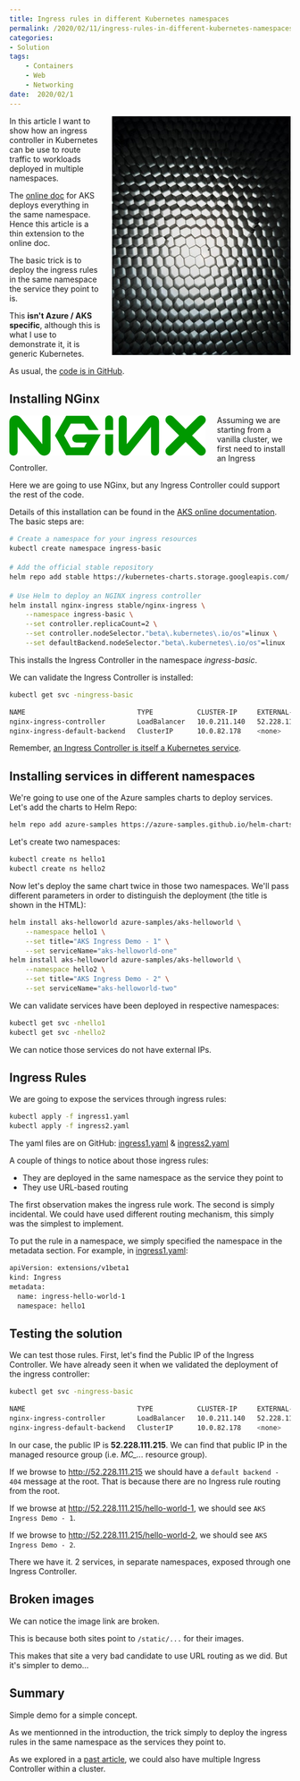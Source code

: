 ```yaml
---
title: Ingress rules in different Kubernetes namespaces
permalink: /2020/02/11/ingress-rules-in-different-kubernetes-namespaces
categories:
- Solution
tags:
    - Containers
    - Web
    - Networking
date:  2020/02/1
---
```

<img style="float:right;padding-left:20px;" title="From pexels.com" src="/assets/posts/2020/1/ingress-rules-in-different-kubernetes-namespaces/black-and-white-carbon-close-up-close-up-2092075.jpg" />

In this article I want to show how an ingress controller in Kubernetes can be use to route traffic to workloads deployed in multiple namespaces.

The [online doc](https://docs.microsoft.com/en-us/azure/aks/ingress-basic) for AKS deploys everything in the same namespace.  Hence this article is a thin extension to the online doc.

The basic trick is to deploy the ingress rules in the same namespace the service they point to is.

This **isn't Azure / AKS specific**, although this is what I use to demonstrate it, it is generic Kubernetes.

As usual, the [code is in GitHub](https://github.com/vplauzon/aks/tree/master/ingress-multiple-ns).

## Installing NGinx

<img style="float:left;padding-right:20px;" title="From pexels.com" src="/assets/posts/2020/1/ingress-rules-in-different-kubernetes-namespaces/nginx.png" />

Assuming we are starting from a vanilla cluster, we first need to install an Ingress Controller.

Here we are going to use NGinx, but any Ingress Controller could support the rest of the code.

Details of this installation can be found in the [AKS online documentation](https://docs.microsoft.com/en-us/azure/aks/ingress-basic#create-an-ingress-controller).  The basic steps are:

```bash
# Create a namespace for your ingress resources
kubectl create namespace ingress-basic

# Add the official stable repository
helm repo add stable https://kubernetes-charts.storage.googleapis.com/

# Use Helm to deploy an NGINX ingress controller
helm install nginx-ingress stable/nginx-ingress \
    --namespace ingress-basic \
    --set controller.replicaCount=2 \
    --set controller.nodeSelector."beta\.kubernetes\.io/os"=linux \
    --set defaultBackend.nodeSelector."beta\.kubernetes\.io/os"=linux
```

This installs the Ingress Controller in the namespace *ingress-basic*.

We can validate the Ingress Controller is installed:

```bash
kubectl get svc -ningress-basic
```

```bash
NAME                            TYPE           CLUSTER-IP     EXTERNAL-IP      PORT(S)                      AGE
nginx-ingress-controller        LoadBalancer   10.0.211.140   52.228.111.215   80:30725/TCP,443:30354/TCP   34m
nginx-ingress-default-backend   ClusterIP      10.0.82.178    <none>           80/TCP                       34m
```

Remember, [an Ingress Controller is itself a Kubernetes service](https://vincentlauzon.com/2018/11/28/understanding-multiple-ingress-in-aks/).

## Installing services in different namespaces

We're going to use one of the Azure samples charts to deploy services.  Let's add the charts to Helm Repo:

```bash
helm repo add azure-samples https://azure-samples.github.io/helm-charts/
```

Let's create two namespaces:

```bash
kubectl create ns hello1
kubectl create ns hello2
```

Now let's deploy the same chart twice in those two namespaces.  We'll pass different parameters in order to distinguish the deployment (the title is shown in the HTML):

```bash
helm install aks-helloworld azure-samples/aks-helloworld \
    --namespace hello1 \
    --set title="AKS Ingress Demo - 1" \
    --set serviceName="aks-helloworld-one"
helm install aks-helloworld azure-samples/aks-helloworld \
    --namespace hello2 \
    --set title="AKS Ingress Demo - 2" \
    --set serviceName="aks-helloworld-two"
```

We can validate services have been deployed in respective namespaces:

```bash
kubectl get svc -nhello1
kubectl get svc -nhello2
```

We can notice those services do not have external IPs.

## Ingress Rules

We are going to expose the services through ingress rules:

```bash
kubectl apply -f ingress1.yaml
kubectl apply -f ingress2.yaml
```

The yaml files are on GitHub: [ingress1.yaml](https://github.com/vplauzon/aks/blob/master/ingress-multiple-ns/ingress1.yaml) & [ingress2.yaml](https://github.com/vplauzon/aks/blob/master/ingress-multiple-ns/ingress2.yaml)

A couple of things to notice about those ingress rules:

* They are deployed in the same namespace as the service they point to
* They use URL-based routing

The first observation makes the ingress rule work.  The second is simply incidental.  We could have used different routing mechanism, this simply was the simplest to implement.

To put the rule in a namespace, we simply specified the namespace in the metadata section.  For example, in [ingress1.yaml](https://github.com/vplauzon/aks/blob/master/ingress-multiple-ns/ingress1.yaml#L5):

```bash
apiVersion: extensions/v1beta1
kind: Ingress
metadata:
  name: ingress-hello-world-1
  namespace: hello1
```

## Testing the solution

We can test those rules.  First, let's find the Public IP of the Ingress Controller.  We have already seen it when we validated the deployment of the ingress controller:

```bash
kubectl get svc -ningress-basic
```

```bash
NAME                            TYPE           CLUSTER-IP     EXTERNAL-IP      PORT(S)                      AGE
nginx-ingress-controller        LoadBalancer   10.0.211.140   52.228.111.215   80:30725/TCP,443:30354/TCP   34m
nginx-ingress-default-backend   ClusterIP      10.0.82.178    <none>           80/TCP                       34m
```

In our case, the public IP is **52.228.111.215**.  We can find that public IP in the managed resource group (i.e. *MC_...* resource group).

If we browse to http://52.228.111.215 we should have a `default backend - 404` message at the root.  That is because there are no Ingress rule routing from the root.

If we browse at http://52.228.111.215/hello-world-1, we should see `AKS Ingress Demo - 1`.

If we browse to http://52.228.111.215/hello-world-2, we should see `AKS Ingress Demo - 2`.

There we have it.  2 services, in separate namespaces, exposed through one Ingress Controller.

## Broken images

We can notice the image link are broken.

This is because both sites point to `/static/...` for their images.

This makes that site a very bad candidate to use URL routing as we did.  But it's simpler to demo...

## Summary

Simple demo for a simple concept.

As we mentionned in the introduction, the trick simply to deploy the ingress rules in the same namespace as the services they point to.

As we explored in a [past article](https://vincentlauzon.com/2018/11/28/understanding-multiple-ingress-in-aks/), we could also have multiple Ingress Controller within a cluster.